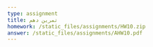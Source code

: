 ```yaml
---
type: assignment
title: تمرین دهم
homework: /static_files/assignments/HW10.zip
answer: /static_files/assignments/AHW10.pdf
---
```

